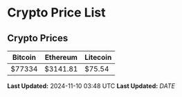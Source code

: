 # Crypto Price List

## Crypto Prices
| Bitcoin | Ethereum | Litecoin |
| ------- | -------- | -------- |
| $77334 | $3141.81 | $75.54 |
**Last Updated:** 2024-11-10 03:48 UTC
**Last Updated:** $DATE$
